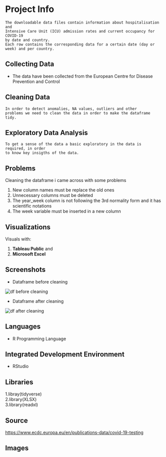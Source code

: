 # Project Info
```
The downloadable data files contain information about hospitalisation and
Intensive Care Unit (ICU) admission rates and current occupancy for COVID-19
by date and country. 
Each row contains the corresponding data for a certain date (day or week) and per country.
```

## Collecting Data 
* The data have been collected from the European Centre for Disease Prevention and Control
 
## Cleaning Data
```
In order to detect anomalies, NA values, outliers and other 
problems we need to clean the data in order to make the dataframe tidy.

```
## Exploratory Data Analysis
```
To get a sense of the data a basic exploratory in the data is required, in order
to know key insigths of the data.
```

## Problems
   Cleaning the dataframe i came across with some problems
   1. New column names must be replace the old ones
   2. Unnecessary columns must be deleted
   3. The year_week column is not following the 3rd normality form and it has scientific notations
   4. The week variable must be inserted in a new column

## Visualizations
<p> Visuals with: <br>


   1. **Tableau Public** and <br>
   2. **Microsoft Excel**


## Screenshots
* Dataframe  before cleaning 

![df before cleaning](https://user-images.githubusercontent.com/47696240/97710170-10a39400-1ac4-11eb-88df-24f324d5b38b.png)

* Dataframe after cleaning

![df after cleaning](https://user-images.githubusercontent.com/47696240/98140765-7f229080-1ece-11eb-8f9e-9a9847fe2bf3.png)


## Languages
* R Programming Language

## Integrated Development Environment
* RStudio

## Libraries
 1.libray(tidyverse) <br>
 2.library(XLSX) <br>
 3.library(readxl)


## Source 
https://www.ecdc.europa.eu/en/publications-data/covid-19-testing

## Images
